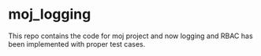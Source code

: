 # moj_logging
This repo contains the code for moj project and now logging and RBAC has been implemented with proper test cases.
